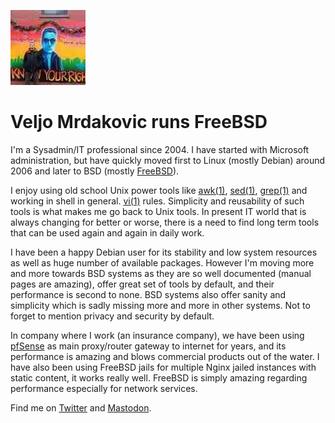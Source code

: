 <p><a href="/" alt="avatar" title="home page"><img src="veljo108.jpeg" class="avatar"></a></p>

# Veljo Mrdakovic runs FreeBSD

I'm a Sysadmin/IT professional since 2004.  I have started with
Microsoft administration, but have quickly moved first to Linux
(mostly Debian) around 2006 and later to BSD (mostly [FreeBSD]).

I enjoy using old school Unix power tools like [awk(1)], [sed(1)],
[grep(1)] and working in shell in general. [vi(1)] rules. Simplicity
and reusability of such tools is what makes me go back to Unix
tools.  In present IT world that is always changing for better or
worse, there is a need to find long term tools that can be used
again and again in daily work.

I have been a happy Debian user for its stability and low system
resources as well as huge number of available packages.  However
I'm moving more and more towards BSD systems as they are so well
documented (manual pages are amazing), offer great set of tools by
default, and their performance is second to none.  BSD systems also
offer sanity and simplicity which is sadly missing more and more
in other systems.  Not to forget to mention privacy and security
by default.

In company where I work (an insurance company), we have been using
[pfSense] as main proxy/router gateway to internet for years, and its
performance is amazing and blows commercial products out of the
water.  I have also been using FreeBSD jails for multiple Nginx
jailed instances with static content, it works really well.  FreeBSD
is simply amazing regarding performance especially for network
services.

Find me on [Twitter] and [Mastodon].

[Twitter]: https://twitter.com/veljo108
[Mastodon]: https://bsd.network/@veljom
[FreeBSD]: https://www.freebsd.org
[awk(1)]: https://www.freebsd.org/cgi/man.cgi?awk
[grep(1)]: https://www.freebsd.org/cgi/man.cgi?grep
[sed(1)]: https://www.freebsd.org/cgi/man.cgi?sed
[vi(1)]: https://www.freebsd.org/cgi/man.cgi?vi
[pfSense]: https://www.pfsense.org/
